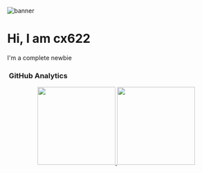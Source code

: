 ![banner](https://media.discordapp.net/attachments/649001574131171352/1022996025474043954/IMG20220923181955.jpg?width=1360&height=612)
<div>
<h1>Hi, I am cx622</h1>
<p>I'm a complete newbie</p>
</div>
<h3> &nbsp;GitHub Analytics </h3>

<p align="center">
<a href="https://github.com/cx622">
  <img height="180em" src="https://github-readme-stats-eight-theta.vercel.app/api?username=cx622&show_icons=true&theme=algolia&include_all_commits=true&count_private=true"/>
  <img height="180em" src="https://github-readme-stats-eight-theta.vercel.app/api/top-langs/?username=cx622&layout=compact&langs_count=8&theme=algolia"/>
</a>
